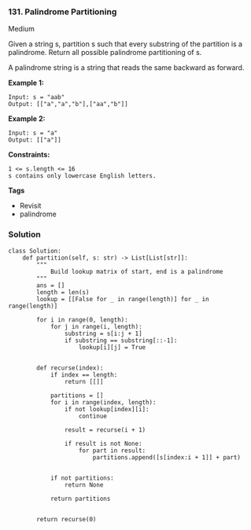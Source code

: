 ### 131. Palindrome Partitioning
Medium

Given a string s, partition s such that every substring of the partition is a palindrome. Return all possible palindrome partitioning of s.

A palindrome string is a string that reads the same backward as forward. 

**Example 1:**
```
Input: s = "aab"
Output: [["a","a","b"],["aa","b"]]
```

**Example 2:**
```
Input: s = "a"
Output: [["a"]]
``` 

**Constraints:**
```
1 <= s.length <= 16
s contains only lowercase English letters.
```

**Tags**
- Revisit
- palindrome

### Solution
```
class Solution:
    def partition(self, s: str) -> List[List[str]]:
        """
            Build lookup matrix of start, end is a palindrome
        """
        ans = []
        length = len(s)
        lookup = [[False for _ in range(length)] for _ in range(length)]
        
        for i in range(0, length):
            for j in range(i, length):
                substring = s[i:j + 1]
                if substring == substring[::-1]:
                    lookup[i][j] = True
        
        
        def recurse(index):
            if index == length:
                return [[]]
            
            partitions = []
            for i in range(index, length):
                if not lookup[index][i]:
                    continue
                    
                result = recurse(i + 1)
               
                if result is not None:
                    for part in result:
                        partitions.append([s[index:i + 1]] + part)
            
            
            if not partitions:
                return None
            
            return partitions
        
        
        return recurse(0)
                
        
        
        
```
